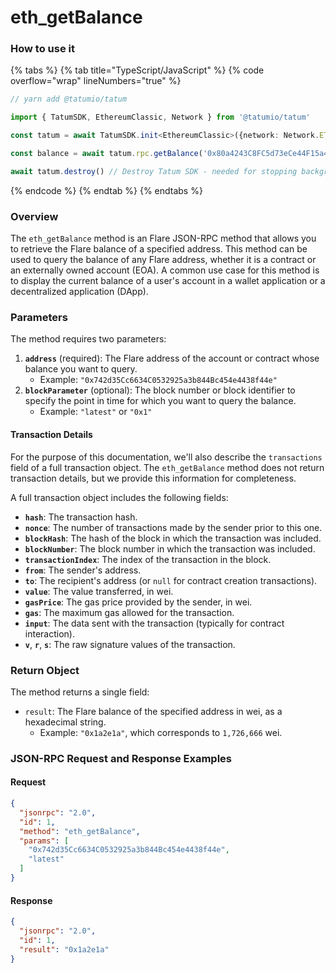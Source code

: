 # eth\_getBalance

### How to use it

{% tabs %}
{% tab title="TypeScript/JavaScript" %}
{% code overflow="wrap" lineNumbers="true" %}
```typescript
// yarn add @tatumio/tatum

import { TatumSDK, EthereumClassic, Network } from '@tatumio/tatum'

const tatum = await TatumSDK.init<EthereumClassic>({network: Network.ETHEREUM_CLASSIC})

const balance = await tatum.rpc.getBalance('0x80a4243C8FC5d73eCe44F15a43b7bB44646562da')

await tatum.destroy() // Destroy Tatum SDK - needed for stopping background jobs
```
{% endcode %}
{% endtab %}
{% endtabs %}

### Overview

The `eth_getBalance` method is an Flare JSON-RPC method that allows you to retrieve the Flare balance of a specified address. This method can be used to query the balance of any Flare address, whether it is a contract or an externally owned account (EOA). A common use case for this method is to display the current balance of a user's account in a wallet application or a decentralized application (DApp).

### Parameters

The method requires two parameters:

1. **`address`** (required): The Flare address of the account or contract whose balance you want to query.
   * Example: `"0x742d35Cc6634C0532925a3b844Bc454e4438f44e"`
2. **`blockParameter`** (optional): The block number or block identifier to specify the point in time for which you want to query the balance.
   * Example: `"latest"` or `"0x1"`

#### Transaction Details

For the purpose of this documentation, we'll also describe the `transactions` field of a full transaction object. The `eth_getBalance` method does not return transaction details, but we provide this information for completeness.

A full transaction object includes the following fields:

* **`hash`**: The transaction hash.
* **`nonce`**: The number of transactions made by the sender prior to this one.
* **`blockHash`**: The hash of the block in which the transaction was included.
* **`blockNumber`**: The block number in which the transaction was included.
* **`transactionIndex`**: The index of the transaction in the block.
* **`from`**: The sender's address.
* **`to`**: The recipient's address (or `null` for contract creation transactions).
* **`value`**: The value transferred, in wei.
* **`gasPrice`**: The gas price provided by the sender, in wei.
* **`gas`**: The maximum gas allowed for the transaction.
* **`input`**: The data sent with the transaction (typically for contract interaction).
* **`v`**, **`r`**, **`s`**: The raw signature values of the transaction.

### Return Object

The method returns a single field:

* `result`: The Flare balance of the specified address in wei, as a hexadecimal string.
  * Example: `"0x1a2e1a"`, which corresponds to `1,726,666` wei.

### JSON-RPC Request and Response Examples

#### Request

```json
{
  "jsonrpc": "2.0",
  "id": 1,
  "method": "eth_getBalance",
  "params": [
    "0x742d35Cc6634C0532925a3b844Bc454e4438f44e",
    "latest"
  ]
}
```

#### Response

```json
{
  "jsonrpc": "2.0",
  "id": 1,
  "result": "0x1a2e1a"
}
```
